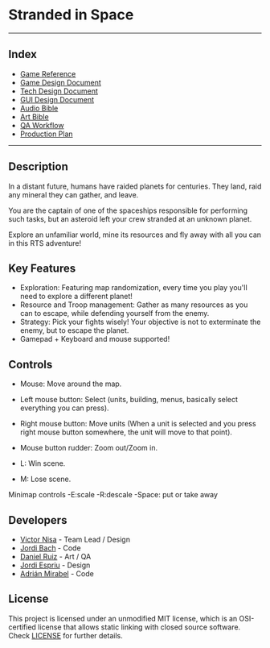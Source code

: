 # Stranded in Space
----
## Index

- [Game Reference](https://github.com/LordUnicorn31/Kujo-Studios/blob/master/Docs/GameReference.md)
- [Game Design Document](https://github.com/LordUnicorn31/Kujo-Studios/blob/master/Docs/GDD.md)
- [Tech Design Document](https://github.com/LordUnicorn31/Kujo-Studios/blob/master/Docs/TDD.md)
- [GUI Design Document](https://github.com/LordUnicorn31/Kujo-Studios/blob/master/Docs/GUIDocument.md)
- [Audio Bible](https://github.com/LordUnicorn31/Kujo-Studios/blob/master/Docs/AudioBible.md)
- [Art Bible](https://github.com/LordUnicorn31/Kujo-Studios/blob/master/Docs/ArtBible.md)
- [QA Workflow](https://github.com/LordUnicorn31/Kujo-Studios/blob/master/Docs/QAWorkflow.md)
- [Production Plan](https://github.com/LordUnicorn31/Kujo-Studios/blob/master/Docs/PreparationPlan.md)
----
## Description

In a distant future, humans have raided planets for centuries. They land, raid any mineral they can gather, and leave. 

You are the captain of one of the spaceships responsible for performing such tasks, but an asteroid left your crew stranded at an unknown planet.

Explore an unfamiliar world, mine its resources and fly away with all you can in this RTS adventure!

## Key Features

 - Exploration: Featuring map randomization, every time you play you'll need to explore a different planet!
 - Resource and Troop management: Gather as many resources as you can to escape, while defending yourself from the enemy.
 - Strategy: Pick your fights wisely! Your objective is not to exterminate the enemy, but to escape the planet.
 - Gamepad + Keyboard and mouse supported!
 
## Controls

- Mouse: Move around the map.

- Left mouse button: Select (units, building, menus, basically select everything you can press).

- Right mouse button: Move units (When a unit is selected and you press right mouse button somewhere, the unit will move to that point).

- Mouse button rudder: Zoom out/Zoom in.

- L: Win scene.

- M: Lose scene.

Minimap controls
-E:scale
-R:descale
-Space: put or take away

## Developers

 - [Victor Nisa](https://github.com/VictorNisa) - Team Lead / Design
 - [Jordi Bach](https://github.com/bottzo) - Code
 - [Daniel Ruiz](https://github.com/xsiro) - Art / QA
 - [Jordi Espriu](https://github.com/LordUnicorn31) - Design
 - [Adrián Mirabel](https://github.com/M1R4B3L) - Code

## License

This project is licensed under an unmodified MIT license, which is an OSI-certified license that allows static linking with closed source software. Check [LICENSE](LICENSE) for further details.

